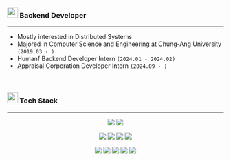 
<p align="left">

<h3><img src="https://github.com/Tarikul-Islam-Anik/Animated-Fluent-Emojis/blob/master/Emojis/Hand%20gestures/Eyes.png" width="25" height="25" />  Backend Developer</h3>

---

- Mostly interested in Distributed Systems
- Majored in Computer Science and Engineering at Chung-Ang University `(2019.03 - )`
- Humanf Backend Developer Intern `(2024.01 - 2024.02)`
- Appraisal Corporation Developer Intern `(2024.09 - )`

<br/>

<h3><img src="https://github.com/Tarikul-Islam-Anik/Animated-Fluent-Emojis/blob/master/Emojis/Travel%20and%20places/Rocket.png" width="25" height="25"/> Tech Stack </h3>

---

<div align="center">

  <p>
    <img src="https://img.shields.io/badge/-Java-ED8B00?style=flat&logo=openjdk&logoColor=black"/>
    <img src="https://img.shields.io/badge/-Spring%20boot-6DB33F?style=flat&logo=Spring%20boot&logoColor=white"/>
<!--     <img src="https://img.shields.io/badge/-Python-14354C?style=flat&logo=Python&logoColor=white"/> -->
  </p>

  <p>
<!--     <img src="https://img.shields.io/badge/-Django-grey?style=flat&logo=Django&logoColor=white"/> -->
<!--     <img src="https://img.shields.io/badge/-Flutter-02569B?style=flat&logo=Flutter&logoColor=white"/> -->
  </p>

  <p>
    <img src="https://img.shields.io/badge/-mysql-%2300f.svg?style=flat&logo=mysql&logoColor=white"/>
<!--     <img src="https://img.shields.io/badge/-MariaDB-003545?style=flat&logo=MariaDB&logoColor=white"/> -->
<!--     <img src="https://img.shields.io/badge/-MongoDB-4EA94B?style=flat&logo=MongoDB&logoColor=white"/> -->
    <img src="https://img.shields.io/badge/-PostgreSQL-4169E1?style=flat&logo=PostgreSQL&logoColor=white"/>
    <img src="https://img.shields.io/badge/-Redis-FF4438?style=flat&logo=Redis&logoColor=white"/>
    <img src="https://img.shields.io/badge/-Apache Kafka-231F20?style=flat&logo=apachekafka&logoColor=white"/>
  </p>

  <p>
    <img src="https://img.shields.io/badge/Amazon_AWS-232F3E?style=flat&logo=amazon&logoColor=white"/>
    <img src="https://img.shields.io/badge/GitHub_Actions-2088FF?style=flat&logo=github-actions&logoColor=white"/>
    <img src="https://img.shields.io/badge/docker-%230db7ed.svg?style=flat&logo=docker&logoColor=white"/>
    <img src="https://img.shields.io/badge/postman-FF6C37?style=flat&logo=postman&logoColor=white"/>
    <img src="https://img.shields.io/badge/figma-F24E1E?style=flat&logo=figma&logoColor=white"/>
  </p>
</div>

</p>
